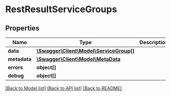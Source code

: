 # RestResultServiceGroups

## Properties

 Name         | Type                                                        | Description | Notes      
--------------|-------------------------------------------------------------|-------------|------------
 **data**     | [**\Swagger\Client\Model\ServiceGroup[]**](ServiceGroup.md) |             | [optional] 
 **metadata** | [**\Swagger\Client\Model\MetaData**](MetaData.md)           |             | [optional] 
 **errors**   | **object[]**                                                |             | [optional] 
 **debug**    | **object[]**                                                |             | [optional] 

[[Back to Model list]](../README.md#documentation-for-models) [[Back to API list]](../README.md#documentation-for-api-endpoints) [[Back to README]](../README.md)


